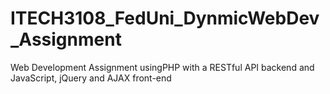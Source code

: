# ITECH3108_FedUni_DynmicWebDev_Assignment
Web Development Assignment usingPHP with a RESTful API backend and JavaScript, jQuery and AJAX front-end
